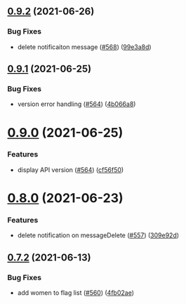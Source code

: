 ## [0.9.2](https://github.com/EddieHubCommunity/EddieBot/compare/v0.9.1...v0.9.2) (2021-06-26)


### Bug Fixes

* delete notificaiton message ([#568](https://github.com/EddieHubCommunity/EddieBot/issues/568)) ([99e3a8d](https://github.com/EddieHubCommunity/EddieBot/commit/99e3a8d70ec03933c4e1004199e57270414b4545))



## [0.9.1](https://github.com/EddieHubCommunity/EddieBot/compare/v0.9.0...v0.9.1) (2021-06-25)


### Bug Fixes

* version error handling ([#564](https://github.com/EddieHubCommunity/EddieBot/issues/564)) ([4b066a8](https://github.com/EddieHubCommunity/EddieBot/commit/4b066a8b863aa59a8c894ad1e7db3918539a92c5))



# [0.9.0](https://github.com/EddieHubCommunity/EddieBot/compare/v0.8.0...v0.9.0) (2021-06-25)


### Features

* display API version ([#564](https://github.com/EddieHubCommunity/EddieBot/issues/564)) ([cf56f50](https://github.com/EddieHubCommunity/EddieBot/commit/cf56f50b030e43ef805639aa43c2e258ea653c7f))



# [0.8.0](https://github.com/EddieHubCommunity/EddieBot/compare/v0.7.2...v0.8.0) (2021-06-23)


### Features

* delete notification on messageDelete ([#557](https://github.com/EddieHubCommunity/EddieBot/issues/557)) ([309e92d](https://github.com/EddieHubCommunity/EddieBot/commit/309e92d27a79622c2c454d6f7d009199b534ec33))



## [0.7.2](https://github.com/EddieHubCommunity/EddieBot/compare/v0.7.1...v0.7.2) (2021-06-13)


### Bug Fixes

* add women to flag list ([#560](https://github.com/EddieHubCommunity/EddieBot/issues/560)) ([4fb02ae](https://github.com/EddieHubCommunity/EddieBot/commit/4fb02aeb432aafe61b64d63fcd0d12bc6cea4535))



